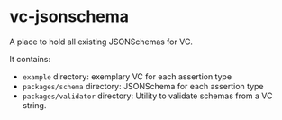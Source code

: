 # vc-jsonschema

A place to hold all existing JSONSchemas for VC.

It contains:

- `example` directory: exemplary VC for each assertion type
- `packages/schema` directory: JSONSchema for each assertion type
- `packages/validator` directory: Utility to validate schemas from a VC string.
